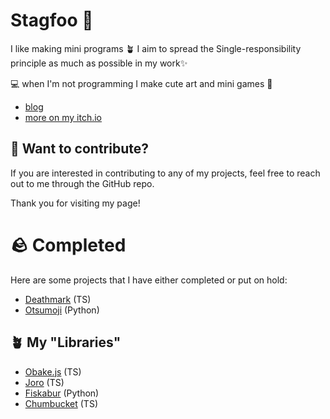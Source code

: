 # Stagfoo 🦌

I like making mini programs 🪴
I aim to spread the Single-responsibility principle as much as possible in my work✨

💻 when I'm not programming I make cute art and mini games 👾

- [blog](https://blog.stagfoo.com/)
- [more on my itch.io](https://stagfoo.itch.io/)

## 👀 Want to contribute?
If you are interested in contributing to any of my projects, feel free to reach out to me through the GitHub repo.

Thank you for visiting my page!

# 🪨 Completed
Here are some projects that I have either completed or put on hold:

- [Deathmark](https://github.com/stagfoo/deathmark) (TS)
- [Otsumoji](https://github.com/stagfoo/otsumoji) (Python)

## 🪴 My "Libraries"
- [Obake.js](https://github.com/stagfoo/obake) (TS)
- [Joro](https://github.com/stagfoo/joro) (TS) 
- [Fiskabur](https://github.com/stagfoo/fiskabur) (Python)
- [Chumbucket](https://github.com/stagfoo/chumbucket) (TS)
